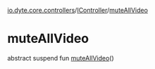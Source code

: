 [io.dyte.core.controllers](../index.md)/[IController](index.md)/[muteAllVideo](mute-all-video.md)

# muteAllVideo


abstract suspend fun [muteAllVideo](mute-all-video.md)()
